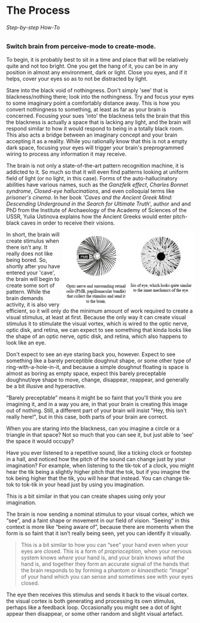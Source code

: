 <div style='page-break-after: always; break-after: always;'></div>

# The Process

###### Step-by-step How-To

### Switch brain from perceive-mode to create-mode.

To begin, it is probably best to sit in a time and place that will be relatively quite and not too bright.  One you get the hang of it, you can be in any position in almost any environment, dark or light.  Close you eyes, and if it helps, cover your eyes so as to not be distracted by light.

Stare into the black void of nothingness.  Don't simply 'see' that is blackness/nothing there; look into the nothingness. Try and focus your eyes to some imaginary point a comfortably distance away.  This is how you convert nothingness to something, at least as far as your brain is concerned.  Focusing your sues 'into' the blackness tells the brain that this the blackness is actually a space that is lacking any light, and the brain will respond similar to how it would respond to being in a totally black room. This also acts a bridge between an imaginary concept and your brain accepting it as a reality.  While you rationally know that this is not a empty dark space, focusing your eyes will trigger your brain's preprogrammed wiring to process any information it may receive.

The brain is not only a state-of-the-art pattern recognition machine, it is addicted to it.  So much so that it will even find patterns looking at uniform field of light (or no light, in this case).  Forms of the auto-hallucinatory abilities have various names, such as the *Ganzfelk effect*, *Charles Bonnet syndrome*, *Closed-eye hallucinations*, and even colloquial terms like *prisoner's cinema*.  In her book *'Caves and the Ancient Greek Mind: Descending Underground in the Search for Ultimate Truth*', author and and PhD from the Institute of Archaeology of the Academy of Sciences of the USSR, Yulia Ustinova explains how the Ancient Greeks would enter pitch-black caves in order to receive their visions.  

<img src='../Images/pmb.png' style='float:right;height:200px'/>In short, the brain will create stimulus when there isn't any.  It really does not like being bored.  So, shortly after you have entered your 'cave', the brain will begin to create some sort of pattern.  While the brain demands activity, it is also very efficient, so it will only do the minimum amount of work required to create a visual stimulus, at least at first.  Because the only way it can create visual stimulus it to stimulate the visual vortex, which is wired to the optic nerve, optic disk, and retina, we can expect to see something that kinda looks like the shape of an optic nerve, optic disk, and retina, which also happens to look like an eye. 

Don't expect to see an eye staring back you, however.  Expect to see something like a barely perceptible doughnut shape, or some other type of ring-with-a-hole-in-it, and because a simple doughnut floating is space is almost as boring as empty space, expect this barely preceptable doughnut/eye shape to move, change, disappear, reappear, and generally be a bit illusive and hyperactive.

“Barely preceptable” means it might be so faint that you'll think you are imagining it, and in a way you are, in that your brain is creating this image out of nothing.  Still, a different part of your brain will insist "Hey, this isn't really here!", but in this case, both parts of your brain are correct.  

When you are staring into the blackness, can you imagine a circle or a triangle in that space?  Not so much that you can see it, but just able to 'see' the space it would occupy? 

Have you ever listened to a repetitive sound, like a ticking clock or footstep in a hall, and noticed how the pitch of the sound can change just by your imagination?  For example, when listening to the tik-tok of a clock, you might hear the tik being a slightly higher pitch that the tok, but if you imagine the tok being higher that the tik, you will hear that instead.  You can change tik-tok to tok-tik in your head just by using you imagination.

This is a bit similar in that you can create shapes using only your imagination. 

The brain is now sending a nominal stimulus to your visual cortex, which we “see”,  and a faint shape or movement in our field of vision.  “Seeing” in this context is more like “being aware of”, because there are moments when the form is so faint that it isn’t really being seen, yet you can identify it visually.  

> This is a bit similar to how you can “see” your hand even when your eyes are closed.  This is a form of *proprioception*, when your nervous system knows *where* your hand is, and your brain knows *what* the hand is, and together they form an accurate signal of the hands that the brain responds to by forming a phantom or *kinaesthetic* “image” of your hand which you can sense and sometimes see with your eyes closed.

The eye then receives this stimulus and sends it back to the visual cortex.  the visual cortex is both generating and processing its own stimulus, perhaps like a feedback loop.  Occasionally you might see a dot of light appear then disappear, or some other random and slight visual artefact. 

